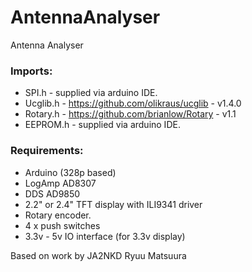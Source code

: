 # AntennaAnalyser
Antenna Analyser

### Imports:

* SPI.h - supplied via arduino IDE.
* Ucglib.h - https://github.com/olikraus/ucglib - v1.4.0
* Rotary.h - https://github.com/brianlow/Rotary - v1.1
* EEPROM.h - supplied via arduino IDE.

### Requirements:
* Arduino (328p based)
* LogAmp AD8307
* DDS AD9850
* 2.2" or 2.4" TFT display with ILI9341 driver
* Rotary encoder.
* 4 x push switches
* 3.3v - 5v IO interface (for 3.3v display)

Based on work by JA2NKD Ryuu Matsuura

